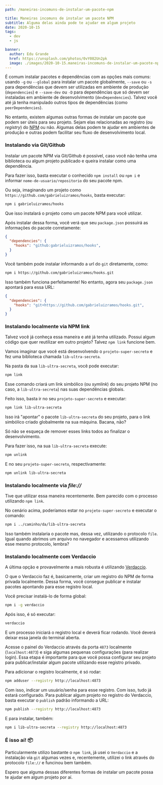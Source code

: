 ```yaml
---
path: /maneiras-incomuns-de-instalar-um-pacote-npm

title: Maneiras incomuns de instalar um pacote NPM
subtitle: Alguma delas ainda pode te ajudar em algum projeto
date: 2020-10-15
tags:
  - dev
  - js

banner:
  author: Edu Grande
  href: https://unsplash.com/photos/0vY082Un2pk
  image: ./images/2020-10-15.maneiras-incomuns-de-instalar-um-pacote-npm/banner.jpg
---
```


É comum instalar pacotes e dependências com as opções mais comuns: usando `-g` ou `--global` para instalar um pacote globalmente, `--save` ou `-s` para dependências que devem ser utilizadas em ambiente de produção (`dependencies`) e `--save-dev` ou `-D` para dependências que só devem ser instaladas em ambiente de desenvolvimento (`devDependencies`). Talvez você até já tenha manipulado outros tipos de dependências (como `peerDependencies`).

No entanto, existem algumas outras formas de instalar um pacote que podem ser úteis para seu projeto. Sejam elas relacionadas ao registro (ou _registry_) do [NPM](https://www.npmjs.com/) ou não. Algumas delas podem te ajudar em ambientes de produção e outras podem facilitar seu fluxo de desenvolvimento local.

### Instalando via Git/Github
Instalar um pacote NPM via Git/Github é possível, caso você não tenha uma biblioteca ou algum projeto publicado e queira instalar como uma dependência.

Para fazer isso, basta executar o conhecido `npm install` ou `npm i` e informar `nome-de-usuario/repositorio` do seu pacote npm.

Ou seja, imaginando um projeto como `https://github.com/gabrieluizramos/hooks`, basta executar:
```sh
npm i gabrieluizramos/hooks
```

Que isso instalará o projeto como um pacote NPM para você utilizar.

Após instalar dessa forma, você verá que seu `package.json` possuirá as informações do pacote corretamente:
```json
{
  "dependencies": {
    "hooks": "github:gabrieluizramos/hooks",
  }
}
```

Você também pode instalar informando a url do `git` diretamente, como:
```sh
npm i https://github.com/gabrieluizramos/hooks.git
```

Isso também funciona perfeitamente! No entanto, agora seu `package.json` apontará para essa URL:
```json
{
  "dependencies": {
    "hooks": "git+https://github.com/gabrieluizramos/hooks.git",
  }
}
```

### Instalando localmente via NPM link
Talvez você já conheça essa maneira e até já tenha utilizado. Possui algum código que quer reutilizar em outro projeto? Talvez `npm link` funcione bem.

Vamos imaginar que você está desenvolvendo o `projeto-super-secreto` e fez uma biblioteca chamada `lib-ultra-secreta`.

Na pasta da sua `lib-ultra-secreta`, você pode executar:
```sh
npm link
```

Esse comando criará um link simbólico (ou _symlink_) do seu projeto NPM (no caso, a `lib-ultra-secreta`) nas suas dependências globais.

Feito isso, basta ir no seu `projeto-super-secreto` e executar:
```sh
npm link lib-ultra-secreta
```

Isso irá "apontar" o pacote `lib-ultra-secreta` do seu projeto, para o link simbólico criado globalmente na sua máquina. Bacana, não?

Só não se esqueça de remover esses links todos ao finalizar o desenvolvimento.


Para fazer isso, na sua `lib-ultra-secreta` execute:
```sh
npm unlink
```

E no seu `projeto-super-secreto`, respectivamente:
```sh
npm unlink lib-ultra-secreta
```

### Instalando localmente via _file://_
Tive que utilizar essa maneira recentemente. Bem parecido com o processo utilizando `npm link`.

No cenário acima, poderíamos estar no `projeto-super-secreto` e executar o comando:
```sh
npm i ../caminho/da/lib-ultra-secreta
```

Isso também instalaria o pacote mas, dessa vez, utilizando o protocolo `file`. Igual quando abrimos um arquivo no navegador e acessamos utilizando esse mesmo protocolo, lembra?

### Instalando localmente com Verdaccio
A última opção e provavelmente a mais robusta é utilizando [Verdaccio](https://verdaccio.org/).

O que o Verdaccio faz é, basicamente, criar um registro do NPM de forma privada localmente. Dessa forma, você consegue publicar e instalar pacotes apontando para esse registro local.

Você precisar instalá-lo de forma global:
```sh
npm i -g verdaccio
```

Após isso, é só executar:
```sh
verdaccio
```

E um processo iniciará o registro local e deverá ficar rodando. Você deverá deixar essa janela do terminal aberta.

Acesse o painel do Verdaccio através da porta `4873` localmente (`localhost:4873`) e siga algumas pequenas configurações (para realizar login). Essa etapa é importante para que você possa configurar seu projeto para publicar/instalar algum pacote utilizando esse registro privado.

Para adicionar o registro localmente, é só rodar:
```sh
npm adduser --registry http://localhost:4873
```

Com isso, indicar um usuário/senha para esse registro. Com isso, tudo já estará configurado. Para publicar algum projeto no registro do Verdaccio, basta executar o `publish` padrão informando a URL:
```sh
npm publish --registry http://localhost:4873
```

E para instalar, também:
```sh
npm i lib-ultra-secreta --registry http://localhost:4873
```

### É isso aí! 📦
Particularmente utilizo bastante o `npm link`, já usei o `Verdaccio` e a instalação via `git` algumas vezes e, recentemente, utilizei o link através do protocolo `file://` e funcinou bem também.

Espero que alguma dessas diferentes formas de instalar um pacote possa te ajudar em algum projeto por aí.
